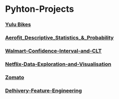 # Pyhton-Projects
### [Yulu Bikes](https://github.com/vishvinpm/Yulu-Case-Study)
### [Aerofit_Descriptive_Statistics_&_Probability](https://github.com/vishvinpm/Aerofit-Descriptive-Stats-Probability)
### [Walmart-Confidence-Interval-and-CLT](https://github.com/vishvinpm/Walmart-Confidence-Interval-and-CLT)
### [Netflix-Data-Exploration-and-Visualisation](https://github.com/vishvinpm/Netflix-Data-Exploration-and-Visualisation)
### [Zomato](https://github.com/vishvinpm/Zomato)
### [Delhivery-Feature-Engineering](https://github.com/vishvinpm/Delhivery-Feature-Engineering)



